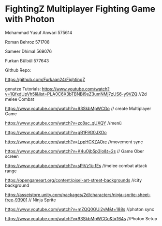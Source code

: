 # FightingZ Multiplayer Fighting Game with Photon

Mohammad Yusuf Anwari 575614

Roman Behroz 571708

Sameer Dhimal 569076

Furkan Bülbül 577643

GIthub Repo:

https://github.com/Furkaan24/FightingZ

genutze Tutorials:
https://www.youtube.com/watch?v=1QfxdUpVh5I&list=PLA0C6X3bTBNBI9eZ3umNMj7zUS6-y9VZQ //2d melee Combat

https://www.youtube.com/watch?v=93SkbMpWCGo // create Multiplayer Game

https://www.youtube.com/watch?v=zc8ac_qUXQY //menü

https://www.youtube.com/watch?v=gB1F9G0JXOo

https://www.youtube.com/watch?v=LppHCKZAOrc //movement sync

https://www.youtube.com/watch?v=K4uOjb5p3Io&t=2s // Game Ober screen

https://www.youtube.com/watch?v=sPiVz1k-fEs //melee combat attack range

https://opengameart.org/content/pixel-art-street-backgrounds //city background

https://assetstore.unity.com/packages/2d/characters/ninja-sprite-sheet-free-93901 // Ninja Sprite

https://www.youtube.com/watch?v=mZQQ0GUi2vM&t=188s //photon sync

https://www.youtube.com/watch?v=93SkbMpWCGo&t=164s //Photon Setup
